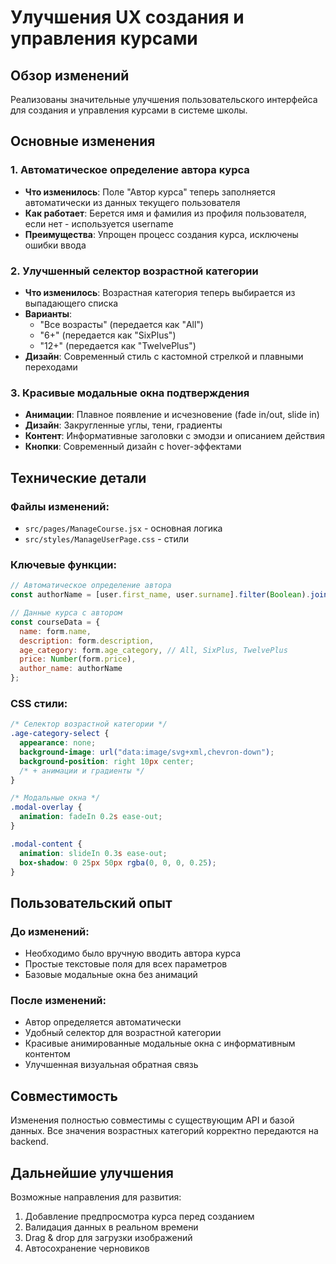 # Улучшения UX создания и управления курсами

## Обзор изменений

Реализованы значительные улучшения пользовательского интерфейса для создания и управления курсами в системе школы.

## Основные изменения

### 1. Автоматическое определение автора курса
- **Что изменилось**: Поле "Автор курса" теперь заполняется автоматически из данных текущего пользователя
- **Как работает**: Берется имя и фамилия из профиля пользователя, если нет - используется username
- **Преимущества**: Упрощен процесс создания курса, исключены ошибки ввода

### 2. Улучшенный селектор возрастной категории
- **Что изменилось**: Возрастная категория теперь выбирается из выпадающего списка
- **Варианты**: 
  - "Все возрасты" (передается как "All")
  - "6+" (передается как "SixPlus") 
  - "12+" (передается как "TwelvePlus")
- **Дизайн**: Современный стиль с кастомной стрелкой и плавными переходами

### 3. Красивые модальные окна подтверждения
- **Анимации**: Плавное появление и исчезновение (fade in/out, slide in)
- **Дизайн**: Закругленные углы, тени, градиенты
- **Контент**: Информативные заголовки с эмодзи и описанием действия
- **Кнопки**: Современный дизайн с hover-эффектами

## Технические детали

### Файлы изменений:
- `src/pages/ManageCourse.jsx` - основная логика
- `src/styles/ManageUserPage.css` - стили

### Ключевые функции:
```javascript
// Автоматическое определение автора
const authorName = [user.first_name, user.surname].filter(Boolean).join(' ') || user.username || 'Неизвестный автор';

// Данные курса с автором
const courseData = {
  name: form.name,
  description: form.description,
  age_category: form.age_category, // All, SixPlus, TwelvePlus
  price: Number(form.price),
  author_name: authorName
};
```

### CSS стили:
```css
/* Селектор возрастной категории */
.age-category-select {
  appearance: none;
  background-image: url("data:image/svg+xml,chevron-down");
  background-position: right 10px center;
  /* + анимации и градиенты */
}

/* Модальные окна */
.modal-overlay {
  animation: fadeIn 0.2s ease-out;
}

.modal-content {
  animation: slideIn 0.3s ease-out;
  box-shadow: 0 25px 50px rgba(0, 0, 0, 0.25);
}
```

## Пользовательский опыт

### До изменений:
- Необходимо было вручную вводить автора курса
- Простые текстовые поля для всех параметров
- Базовые модальные окна без анимаций

### После изменений:
- Автор определяется автоматически
- Удобный селектор для возрастной категории
- Красивые анимированные модальные окна с информативным контентом
- Улучшенная визуальная обратная связь

## Совместимость

Изменения полностью совместимы с существующим API и базой данных. Все значения возрастных категорий корректно передаются на backend.

## Дальнейшие улучшения

Возможные направления для развития:
1. Добавление предпросмотра курса перед созданием
2. Валидация данных в реальном времени
3. Drag & drop для загрузки изображений
4. Автосохранение черновиков
